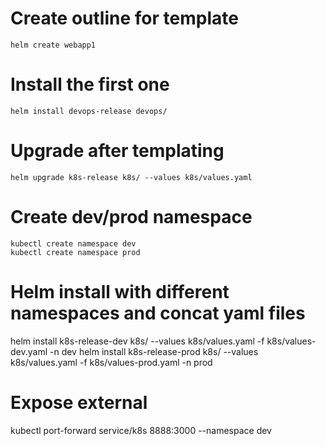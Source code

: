 # Create outline for template
`helm create webapp1`

# Install the first one
`helm install devops-release devops/`

# Upgrade after templating
`helm upgrade k8s-release k8s/ --values k8s/values.yaml` 

# Create dev/prod namespace
```
kubectl create namespace dev
kubectl create namespace prod
```

# Helm install with different namespaces and concat yaml files
helm install k8s-release-dev k8s/ --values k8s/values.yaml -f  k8s/values-dev.yaml -n dev
helm install k8s-release-prod k8s/ --values k8s/values.yaml -f  k8s/values-prod.yaml -n prod

# Expose external
kubectl port-forward service/k8s 8888:3000 --namespace dev